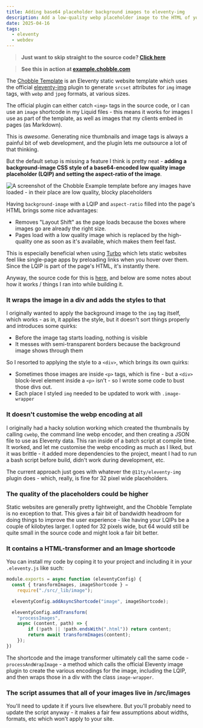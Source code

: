 ```yaml
---
title: Adding base64 placeholder background images to eleventy-img
description: Add a low-quality webp placeholder image to the HTML of your site
date: 2025-04-16
tags:
  - eleventy
  - webdev
---
```


> **Just want to skip straight to the source code? [Click here](https://git.chobble.com/chobble/chobble-template/src/commit/32c60a0066ec620630109a2db56c3e0d8b7306fc/src/_lib/image.js)**

> **See this in action at [example.chobble.com](https://example.chobble.com)**

The [Chobble Template](/blog/25-03-28-chobble-template/) is an Eleventy static website template which uses the official [eleventy-img](https://github.com/11ty/eleventy-img) plugin to generate `srcset` attributes for `img` image tags, with `webp` and `jpeg` formats, at various sizes.

The official plugin can either catch `<img>` tags in the source code, or I can use an `image` shortcode in my Liquid files - this means it works for images I use as part of the template, as well as images that my clients embed in pages (as Markdown).

This is _awesome_. Generating nice thumbnails and image tags is always a painful bit of web development, and the plugin lets me outsource a lot of that thinking.

But the default setup is missing a feature I think is pretty neat - **adding a background-image CSS style of a base64-encoded low quality image placeholder (LQIP) and setting the aspect-ratio of the image**.

![A screenshot of the Chobble Example template before any images have loaded - in their place are low quality, blocky placeholders](/blog/img/low-quality-image-placeholders.png)

Having `background-image` with a LQIP and `aspect-ratio` filled into the page's HTML brings some nice advantages:

- Removes "Layout Shift" as the page loads because the boxes where images go are already the right size.
- Pages load with a low quality image which is replaced by the high-quality one as soon as it's available, which makes them feel fast.

This is especially beneficial when using [Turbo](https://turbo.hotwired.dev/) which lets static websites feel like single-page apps by preloading links when you hover over them. Since the LQIP is part of the page's HTML, it's instantly there.

Anyway, the source code for this is [here](https://git.chobble.com/chobble/chobble-template/src/branch/main/src/_lib/image.js), and below are some notes about how it works / things I ran into while building it.

### It wraps the image in a div and adds the styles to that

I originally wanted to apply the background image to the `img` tag itself, which works - as in, it applies the style, but it doesn't sort things properly and introduces some quirks:

- Before the image tag starts loading, nothing is visible
- It messes with semi-transparent borders because the background image shows through them

So I resorted to applying the style to a `<div>`, which brings its own quirks:

- Sometimes those images are inside `<p>` tags, which is fine - but a `<div>` block-level element inside a `<p>` isn't - so I wrote some code to bust those divs out.
- Each place I styled `img` needed to be updated to work with `.image-wrapper`

### It doesn't customise the webp encoding at all

I originally had a hacky solution working which created the thumbnails by calling `cwebp`, the command line webp encoder, and then creating a JSON file to use as Eleventy data. This ran inside of a batch script at compile time. It worked, and let me customise the webp encoding as much as I liked, but it was brittle - it added more dependencies to the project, meant I had to run a bash script before build, didn't work during development, etc.

The current approach just goes with whatever the `@11ty/eleventy-img` plugin does - which, really, is fine for 32 pixel wide placeholders.

### The quality of the placeholders could be higher

Static websites are generally pretty lightweight, and the Chobble Template is no exception to that. This gives a fair bit of bandwidth headroom for doing things to improve the user experience - like having your LQIPs be a couple of kilobytes larger. I opted for 32 pixels wide, but 64 would still be quite small in the source code and might look a fair bit better.

### It contains a HTML-transformer and an Image shortcode

You can install my code by coping it to your project and including it in your `.eleventy.js` like such:

```js
module.exports = async function (eleventyConfig) {
  const { transformImages, imageShortcode } =
    require("./src/_lib/image");

  eleventyConfig.addAsyncShortcode("image", imageShortcode);

  eleventyConfig.addTransform(
    "processImages",
    async (content, path) => {
        if (!path || !path.endsWith(".html")) return content;
        return await transformImages(content);
    });
})
```

The shortcode and the image transformer ultimately call the same code - `processAndWrapImage` - a method which calls the official Eleventy image plugin to create the various encodings for the image, including the LQIP, and then wraps those in a div with the class `image-wrapper`.

### The script assumes that all of your images live in /src/images

You'll need to update it if yours live elsewhere. But you'll probably need to update the script anyway - it makes a fair few assumptions about widths, formats, etc which won't apply to your site.

